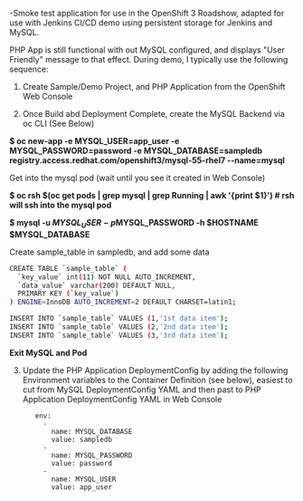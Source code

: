 -Smoke test application for use in the OpenShift 3 Roadshow, adapted for use with Jenkins CI/CD demo using persistent storage for Jenkins and MySQL.

PHP App is still functional with out MySQL configured, and displays "User Friendly" message to that effect.  During demo, I typically use the following sequence:

1) Create Sample/Demo Project, and PHP Application from the OpenShift Web Console

2) Once Build abd Deployment Complete, create the MySQL Backend via oc CLI (See Below)

**$ oc new-app -e MYSQL_USER=app_user -e MYSQL_PASSWORD=password -e MYSQL_DATABASE=sampledb registry.access.redhat.com/openshift3/mysql-55-rhel7 --name=mysql**

Get into the mysql pod (wait until you see it created in Web Console)

**$ oc rsh $(oc get pods | grep mysql | grep Running | awk '{print $1}')    # rsh will ssh into the mysql pod**

**$ mysql -u $MYSQL_USER -p$MYSQL_PASSWORD -h $HOSTNAME $MYSQL_DATABASE**

Create sample_table in sampledb, and add some data
```bash
CREATE TABLE `sample_table` (
  `key_value` int(11) NOT NULL AUTO_INCREMENT,
  `data_value` varchar(200) DEFAULT NULL,
  PRIMARY KEY (`key_value`)
) ENGINE=InnoDB AUTO_INCREMENT=2 DEFAULT CHARSET=latin1;
```
```bash
INSERT INTO `sample_table` VALUES (1,'1st data item');
INSERT INTO `sample_table` VALUES (2,'2nd data item');
INSERT INTO `sample_table` VALUES (3,'3rd data item');
```

**Exit MySQL and Pod**

3) Update the PHP Application DeploymentConfig by adding the following Environment variables to the Container Definition (see below), easiest to cut from MySQL DeploymentConfig YAML and then past to PHP Application DeploymentConfig YAML in Web Console

          env:
            -
              name: MYSQL_DATABASE
              value: sampledb
            -
              name: MYSQL_PASSWORD
              value: password
            -
              name: MYSQL_USER
              value: app_user
